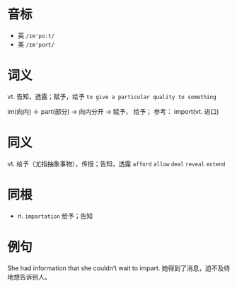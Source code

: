 # 音标

- 英 `/ɪm'pɑːt/`
- 美 `/ɪm'pɑrt/`

# 词义

vt. 告知，透露；赋予，给予
`to give a particular quality to something`



im(向内) ＋ part(部分) → 向内分开 → 赋予， 给予； 参考： import(vt. 进口)

# 同义

vt. 给予（尤指抽象事物），传授；告知，透露
`afford` `allow` `deal` `reveal` `extend`

# 同根

- n. `impartation` 给予；告知

# 例句

She had information that she couldn’t wait to impart.
她得到了消息，迫不及待地想告诉别人。


